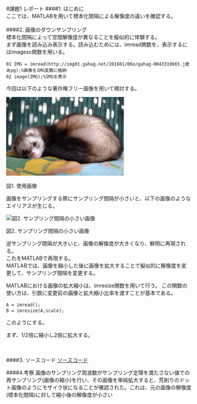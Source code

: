 #課題1 レポート
####1. はじめに  
ここでは、MATLABを用いて標本化間隔による解像度の違いを確認する。
<br><br>
####2. 画像のダウンサンプリング  
標本化間隔によって空間解像度が異なることを擬似的に体験する。  
まず画像を読み込み表示する。読み込むためには、imread関数を、表示するにはimagesc関数を用いる。

    01 IMG = imread(http://img01.gahag.net/201601/06o/gahag-0043319665.j愛あpg);%画像をIMG変数に格納
    02 image(IMG);%IMGを表示

今回は以下のような著作権フリー画像を用いて検討する。  

<img src="./Fr.jpg" alt="図1.　使用画像" width = 320px >

図1. 使用画像

画像をサンプリングする際にサンプリング間隔が小さいと、以下の画像のようなエイリアスが生じる。

<img src="" alt="図2. サンプリング間隔の小さい画像">

図2. サンプリング間隔の小さい画像

逆サンプリング間隔が大きいと、画像の解像度が大きくなり、鮮明に再現される。  
これをMATLABで再現する。  
MATLABでは、画像を縮小した後に画像を拡大することで擬似的に解像度を変更して、サンプリング間隔を変更する。

MATLABにおける画像の拡大縮小は、imresize関数を用いて行う。
この関数の使い方は、引数に変更前の画像と拡大縮小比率を渡すことが基本である。

    A = imread();
    B = imresize(A,scale);

このようにする。

まず、1/2倍に縮小し2倍に拡大する。
	
	


<br><br>
####3. ソースコード
[ソースコード](/Program/Program1.m)

####4.考察
画像のサンプリング周波数がサンプリング定理を満たさない値での再サンプリング(画像の縮小)を行い、その画像を単純拡大すると、荒削りのドット画像のようにモザイク状になることが確認された。これは、元の画像の解像度(標本化間隔)に対して縮小後の解像度が小さい
